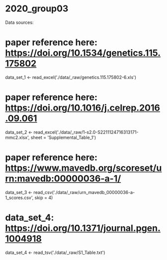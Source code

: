 # 2020_group03

Data sources:

# paper reference here: https://doi.org/10.1534/genetics.115.175802
data_set_1 <- read_excel('./data/_raw/genetics.115.175802-6.xls')

# paper reference here: https://doi.org/10.1016/j.celrep.2016.09.061
data_set_2 <- read_excel('./data/_raw/1-s2.0-S2211124716313171-mmc2.xlsx',
                         sheet = 'Supplemental_Table_1')

# paper reference here: https://www.mavedb.org/scoreset/urn:mavedb:00000036-a-1/
data_set_3 <- read_csv('./data/_raw/urn_mavedb_00000036-a-1_scores.csv', skip = 4)

# data_set_4: https://doi.org/10.1371/journal.pgen.1004918
data_set_4 <- read_tsv('./data/_raw/S1_Table.txt')
